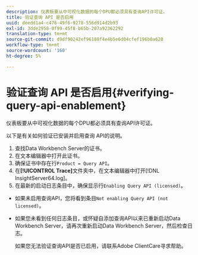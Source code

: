 ```yaml
---
description: 仪表板要从中可视化数据的每个DPU都必须具有查询API许可证。
title: 验证查询 API 是否启用
uuid: deedd1a4-c476-49f6-9278-556d914d2b93
exl-id: 3dde2958-0f99-45f8-b65b-207a92362292
translation-type: tm+mt
source-git-commit: d9df90242ef96188f4e4b5e6d04cfef196b0a628
workflow-type: tm+mt
source-wordcount: '160'
ht-degree: 5%

---
```


# 验证查询 API 是否启用{#verifying-query-api-enablement}

仪表板要从中可视化数据的每个DPU都必须具有查询API许可证。

以下是有关如何验证已安装并启用查询 API的说明。

1. 查找Data Workbench Server的证书。
1. 在文本编辑器中打开此证书。
1. 确保证书中存在行`Product = Query API`。
1. 在&#x200B;**[!UICONTROL Trace]**&#x200B;文件夹中，在文本编辑器中打开[!DNL InsightServer64.log]。
1. 在最新的启动日志条目中，确保显示行`Enabling Query API (licensed)`。

* 如果未启用查询API，您将看到条目`Not enabling Query API (not licensed)`。
* 如果您未看到任何日志条目，或怀疑自添加查询API以来已重新启动Data Workbench Server，请再次重新启动Data Workbench Server，然后检查日志。

   如果您无法验证查询API是否已启用，请联系Adobe ClientCare寻求帮助。
